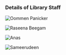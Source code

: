 ### Details of Library Staff

![Oommen Panicker](https://imgur.com/eZfuf8k.png)

![Raseena Beegam](https://imgur.com/6EuzjEG.png)

![Anas](https://imgur.com/iJ3jeDO.png)

![Sameerudeen](https://imgur.com/KNglFy3.png)



 
 
